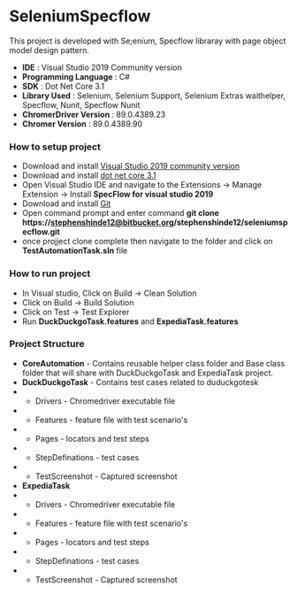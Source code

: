 # SeleniumSpecflow #

This project is developed with Se;enium, Specflow libraray with page object model design pattern.

* **IDE** : Visual Studio 2019 Community version
* **Programming Language** : C#
* **SDK** : Dot Net Core 3.1
* **Library Used** : Selenium, Selenium Support, Selenium Extras waithelper, Specflow, Nunit, Specflow Nunit
* **ChromerDriver Version** : 89.0.4389.23
* **Chromer Version** :  89.0.4389.90

### How to setup project ###

* Download and install [Visual Studio 2019 community version](https://visualstudio.microsoft.com/downloads/)
* Download and install [dot net core 3.1](https://dotnet.microsoft.com/download)
* Open Visual Studio IDE and navigate to the Extensions -> Manage Extension -> Install **SpecFlow for visual studio 2019**
* Download and install [Git](https://git-scm.com/downloads)
* Open command prompt and enter command **git clone https://stephenshinde12@bitbucket.org/stephenshinde12/seleniumspecflow.git**
* once projject clone complete then navigate to the folder and click on **TestAutomationTask.sln** file

### How to run project ###

* In Visual studio, Click on Build -> Clean Solution
* Click on Build -> Build Solution
* Click on Test -> Test Explorer
* Run **DuckDuckgoTask.features** and **ExpediaTask.features**

### Project Structure ###

* **CoreAutomation** - Contains reusable helper class folder and Base class folder that will share with DuckDuckgoTask and ExpediaTask project.
* **DuckDuckgoTask** - Contains test cases related to duduckgotesk
*   - Drivers - Chromedriver executable file
*   - Features - feature file with test scenario's
*   - Pages - locators and test steps
*   - StepDefinations - test cases
*   - TestScreenshot - Captured screenshot
* **ExpediaTask**
*   - Drivers - Chromedriver executable file
*   - Features - feature file with test scenario's
*   - Pages - locators and test steps
*   - StepDefinations - test cases
*   - TestScreenshot - Captured screenshot